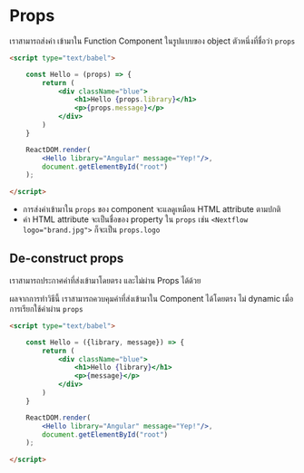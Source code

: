 
# Props

เราสามารถส่งค่า เข้ามาใน Function Component ในรูปแบบของ object ตัวหนึ่งที่ชื่อว่า `props` 

```html
<script type="text/babel">

    const Hello = (props) => {
        return (
            <div className="blue">
                <h1>Hello {props.library}</h1>
                <p>{props.message}</p>
            </div>
        )
    }

    ReactDOM.render(
        <Hello library="Angular" message="Yep!"/>,
        document.getElementById("root")
    );
    
</script>
```

- การส่งค่าเข้ามาใน `props` ของ component จะแลดูเหมือน HTML attribute ตามปกติ
- ค่า HTML attribute จะเป็นชื่อของ property ใน `props` เช่น `<Nextflow logo="brand.jpg">` ก็จะเป็น `props.logo` 

## De-construct props

เราสามารถประกาศค่าที่ส่งเข้ามาโดยตรง และไม่ผ่าน Props ได้ด้วย 

ผลจากการทำวิธีนี้ เราสามารถควบคุมค่าที่ส่งเข้ามาใน Component ได้โดยตรง ไม่ dynamic เมื่อการเรียกใช้ค่าผ่าน `props`

```html
<script type="text/babel">

    const Hello = ({library, message}) => {
        return (
            <div className="blue">
                <h1>Hello {library}</h1>
                <p>{message}</p>
            </div>
        )
    }

    ReactDOM.render(
        <Hello library="Angular" message="Yep!"/>,
        document.getElementById("root")
    );
    
</script>
```